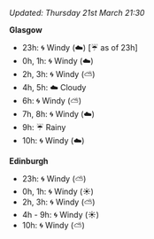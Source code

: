 *Updated: Thursday 21st March 21:30*

**Glasgow**

* 23h: :cyclone: Windy (:cloud:) [:umbrella: as of 23h]
* 0h, 1h: :cyclone: Windy (:cloud:)
* 2h, 3h: :cyclone: Windy (:partly_sunny:)
* 4h, 5h: :cloud: Cloudy
* 6h: :cyclone: Windy (:partly_sunny:)
* 7h, 8h: :cyclone: Windy (:cloud:)
* 9h: :umbrella: Rainy
* 10h: :cyclone: Windy (:cloud:)

**Edinburgh**

* 23h: :cyclone: Windy (:partly_sunny:)
* 0h, 1h: :cyclone: Windy (:sunny:)
* 2h, 3h: :cyclone: Windy (:partly_sunny:)
* 4h - 9h: :cyclone: Windy (:sunny:)
* 10h: :cyclone: Windy (:partly_sunny:)

